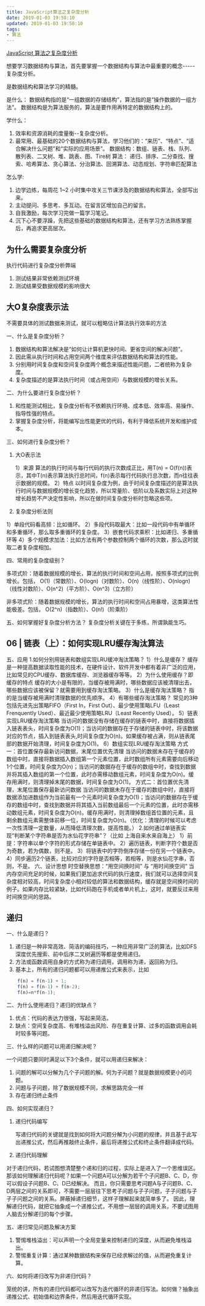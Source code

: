 ```yaml
---
title: JavaScript算法之复杂度分析
date: 2019-01-03 19:58:10
updated: 2019-01-03 19:58:10
tags:
- 算法
---
```


[JavaScript 算法之复杂度分析](https://juejin.im/post/5c2a1d9d6fb9a04a0f654581)

想要学习数据结构与算法，首先要掌握一个数据结构与算法中最重要的概念-----复杂度分析。

是数据结构和算法学习的精髓。

是什么：
数据结构指的是“一组数据的存储结构”，算法指的是“操作数据的一组方法”。
数据结构是为算法服务的，算法是要作用再特定的数据结构上的。

学什么：

1. 效率和资源消耗的度量衡--复杂度分析。
2. 最常用、最基础的20个数据结构与算法，学习他们的：“来历”、“特点”、“适合解决什么问题”和“实际的应用场景”。
    数据结构：数组、链表、栈、队列、散列表、二叉树、堆、跳表、图、Tire树
    算法： 递归、排序、二分查找、搜索、哈希算法、贪心算法、分治算法、回溯算法、动态规划、字符串匹配算法

怎么学:

1. 边学边练，每周花 1~2 小时集中攻关三节课涉及的数据结构和算法，全部写出来。
2. 主动提问、多思考、多互动。在留言区增加自己的留言。
3. 自我激励，每次学习完做一篇学习笔记。
4. 沉下心不要浮躁，先把这些基础的数据结构和算法，还有学习方法熟练掌握后，再追求更高层次。

<!-- more -->

## 为什么需要复杂度分析

执行代码进行复杂度分析弊端

1. 测试结果非常依赖测试环境
2. 测试结果受数据规模的影响很大

## 大O复杂度表示法

不需要具体的测试数据来测试，就可以粗略估计算法执行效率的方法

一、什么是复杂度分析？

1. 数据结构和算法解决是“如何让计算机更快时间、更省空间的解决问题”。
2. 因此需从执行时间和占用空间两个维度来评估数据结构和算法的性能。
3. 分别用时间复杂度和空间复杂度两个概念来描述性能问题，二者统称为复杂度。
4. 复杂度描述的是算法执行时间（或占用空间）与数据规模的增长关系。

二、为什么要进行复杂度分析？

1. 和性能测试相比，复杂度分析有不依赖执行环境、成本低、效率高、易操作、指导性强的特点。
2. 掌握复杂度分析，将能编写出性能更优的代码，有利于降低系统开发和维护成本。

三、如何进行复杂度分析？

1. 大O表示法

    1）来源
    算法的执行时间与每行代码的执行次数成正比，用T(n) = O(f(n))表示，其中T(n)表示算法执行总时间，f(n)表示每行代码执行总次数，而n往往表示数据的规模。
    2）特点
    以时间复杂度为例，由于时间复杂度描述的是算法执行时间与数据规模的增长变化趋势，所以常量阶、低阶以及系数实际上对这种增长趋势不产决定性影响，所以在做时间复杂度分析时忽略这些项。

2. 复杂度分析法则

1）单段代码看高频：比如循环。
2）多段代码取最大：比如一段代码中有单循环和多重循环，那么取多重循环的复杂度。
3）嵌套代码求乘积：比如递归、多重循环等
4）多个规模求加法：比如方法有两个参数控制两个循环的次数，那么这时就取二者复杂度相加。

四、常用的复杂度级别？

多项式阶：随着数据规模的增长，算法的执行时间和空间占用，按照多项式的比例增长。包括，
O(1)（常数阶）、O(logn)（对数阶）、O(n)（线性阶）、O(nlogn)（线性对数阶）、O(n^2)（平方阶）、O(n^3)（立方阶）

非多项式阶：随着数据规模的增长，算法的执行时间和空间占用暴增，这类算法性能极差。包括，
O(2^n)（指数阶）、O(n!)（阶乘阶）

五、如何掌握好复杂度分析方法？
复杂度分析关键在于多练，所谓孰能生巧。

## 06 | 链表（上）：如何实现LRU缓存淘汰算法

五、应用
1.如何分别用链表和数组实现LRU缓冲淘汰策略？
1）什么是缓存？
缓存是一种提高数据读取性能的技术，在硬件设计、软件开发中都有着非广泛的应用，比如常见的CPU缓存、数据库缓存、浏览器缓存等等。
2）为什么使用缓存？即缓存的特点
缓存的大小是有限的，当缓存被用满时，哪些数据应该被清理出去，哪些数据应该被保留？就需要用到缓存淘汰策略。
3）什么是缓存淘汰策略？
指的是当缓存被用满时清理数据的优先顺序。
4）有哪些缓存淘汰策略？
常见的3种包括先进先出策略FIFO（First In，First Out）、最少使用策略LFU（Least Frenquently Used）、最近最少使用策略LRU（Least Recently Used）。
5）链表实现LRU缓存淘汰策略
当访问的数据没有存储在缓存的链表中时，直接将数据插入链表表头，时间复杂度为O(1)；当访问的数据存在于存储的链表中时，将该数据对应的节点，插入到链表表头,时间复杂度为O(n)。如果缓存被占满，则从链表尾部的数据开始清理，时间复杂度为O(1)。
6）数组实现LRU缓存淘汰策略
方式一：首位置保存最新访问数据，末尾位置优先清理
当访问的数据未存在于缓存的数组中时，直接将数据插入数组第一个元素位置，此时数组所有元素需要向后移动1个位置，时间复杂度为O(n)；当访问的数据存在于缓存的数组中时，查找到数据并将其插入数组的第一个位置，此时亦需移动数组元素，时间复杂度为O(n)。缓存用满时，则清理掉末尾的数据，时间复杂度为O(1)。
方式二：首位置优先清理，末尾位置保存最新访问数据
当访问的数据未存在于缓存的数组中时，直接将数据添加进数组作为当前最有一个元素时间复杂度为O(1)；当访问的数据存在于缓存的数组中时，查找到数据并将其插入当前数组最后一个元素的位置，此时亦需移动数组元素，时间复杂度为O(n)。缓存用满时，则清理掉数组首位置的元素，且剩余数组元素需整体前移一位，时间复杂度为O(n)。（优化：清理的时候可以考虑一次性清理一定数量，从而降低清理次数，提高性能。）
2.如何通过单链表实现“判断某个字符串是否为水仙花字符串”？（比如 上海自来水来自海上）
1）前提：字符串以单个字符的形式存储在单链表中。
2）遍历链表，判断字符个数是否为奇数，若为偶数，则不是。
3）将链表中的字符倒序存储一份在另一个链表中。
4）同步遍历2个链表，比较对应的字符是否相等，若相等，则是水仙花字串，否则，不是。
六、设计思想
时空替换思想：“用空间换时间” 与 “用时间换空间”
当内存空间充足的时候，如果我们更加追求代码的执行速度，我们就可以选择空间复杂度相对较高，时间复杂度小相对较低的算法和数据结构，缓存就是空间换时间的例子。如果内存比较紧缺，比如代码跑在手机或者单片机上，这时，就要反过来用时间换空间的思路。

## 递归

一、什么是递归？

1. 递归是一种非常高效、简洁的编码技巧，一种应用非常广泛的算法，比如DFS深度优先搜索、前中后序二叉树遍历等都是使用递归。
2. 方法或函数调用自身的方式称为递归调用，调用称为递，返回称为归。
3. 基本上，所有的递归问题都可以用递推公式来表示，比如

```js
    f(n) = f(n-1) + 1;
    f(n) = f(n-1) + f(n-2);
    f(n)=n*f(n-1);
```

二、为什么使用递归？递归的优缺点？

1. 优点：代码的表达力很强，写起来简洁。
2. 缺点：空间复杂度高、有堆栈溢出风险、存在重复计算、过多的函数调用会耗时较多等问题。

三、什么样的问题可以用递归解决呢？

一个问题只要同时满足以下3个条件，就可以用递归来解决：

1. 问题的解可以分解为几个子问题的解。何为子问题？就是数据规模更小的问题。
2. 问题与子问题，除了数据规模不同，求解思路完全一样
3. 存在递归终止条件

四、如何实现递归？

1. 递归代码编写

    写递归代码的关键就是找到如何将大问题分解为小问题的规律，并且基于此写出递推公式，然后再推敲终止条件，最后将递推公式和终止条件翻译成代码。

2. 递归代码理解

对于递归代码，若试图想清楚整个递和归的过程，实际上是进入了一个思维误区。
那该如何理解递归代码呢？如果一个问题A可以分解为若干个子问题B、C、D，你可以假设子问题B、C、D已经解决。
而且，你只需要思考问题A与子问题B、C、D两层之间的关系即可，不需要一层层往下思考子问题与子子问题，子子问题与子子子问题之间的关系。屏蔽掉递归细节，这样子理解起来就简单多了。
因此，理解递归代码，就把它抽象成一个递推公式，不用想一层层的调用关系，不要试图用人脑去分解递归的每个步骤。

五、递归常见问题及解决方案

1. 警惕堆栈溢出：可以声明一个全局变量来控制递归的深度，从而避免堆栈溢出。
2. 警惕重复计算：通过某种数据结构来保存已经求解过的值，从而避免重复计算。

六、如何将递归改写为非递归代码？

笼统的讲，所有的递归代码都可以改写为迭代循环的非递归写法。如何做？抽象出递推公式、初始值和边界条件，然后用迭代循环实现。
